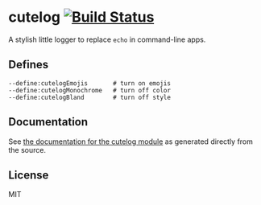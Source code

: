 # cutelog [![Build Status](https://travis-ci.org/disruptek/cutelog.svg?branch=master)](https://travis-ci.org/disruptek/cutelog)

A stylish little logger to replace `echo` in command-line apps.

## Defines

```
--define:cutelogEmojis       # turn on emojis
--define:cutelogMonochrome   # turn off color
--define:cutelogBland        # turn off style
```

## Documentation
See [the documentation for the cutelog module](https://disruptek.github.io/cutelog/cutelog.html) as generated directly from the source.

## License
MIT
